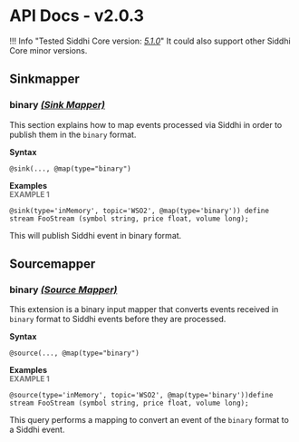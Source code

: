 # API Docs - v2.0.3

!!! Info "Tested Siddhi Core version: *<a target="_blank" href="http://siddhi.io/en/v5.1/docs/query-guide/">5.1.0</a>*"
    It could also support other Siddhi Core minor versions.

## Sinkmapper

### binary *<a target="_blank" href="http://siddhi.io/en/v5.1/docs/query-guide/#sink-mapper">(Sink Mapper)</a>*
<p style="word-wrap: break-word">This section explains how to map events processed via Siddhi in order to publish them in the <code>binary</code> format.</p>
<span id="syntax" class="md-typeset" style="display: block; font-weight: bold;">Syntax</span>

```
@sink(..., @map(type="binary")
```

<span id="examples" class="md-typeset" style="display: block; font-weight: bold;">Examples</span>
<span id="example-1" class="md-typeset" style="display: block; color: rgba(0, 0, 0, 0.54); font-size: 12.8px; font-weight: bold;">EXAMPLE 1</span>
```
@sink(type='inMemory', topic='WSO2', @map(type='binary')) define stream FooStream (symbol string, price float, volume long); 
```
<p style="word-wrap: break-word">This will publish Siddhi event in binary format.</p>

## Sourcemapper

### binary *<a target="_blank" href="http://siddhi.io/en/v5.1/docs/query-guide/#source-mapper">(Source Mapper)</a>*
<p style="word-wrap: break-word">This extension is a binary input mapper that converts events received in <code>binary</code> format to Siddhi events before they are processed.</p>
<span id="syntax" class="md-typeset" style="display: block; font-weight: bold;">Syntax</span>

```
@source(..., @map(type="binary")
```

<span id="examples" class="md-typeset" style="display: block; font-weight: bold;">Examples</span>
<span id="example-1" class="md-typeset" style="display: block; color: rgba(0, 0, 0, 0.54); font-size: 12.8px; font-weight: bold;">EXAMPLE 1</span>
```
@source(type='inMemory', topic='WSO2', @map(type='binary'))define stream FooStream (symbol string, price float, volume long); 
```
<p style="word-wrap: break-word">This query performs a mapping to convert an event of the <code>binary</code> format to a Siddhi event. </p>

